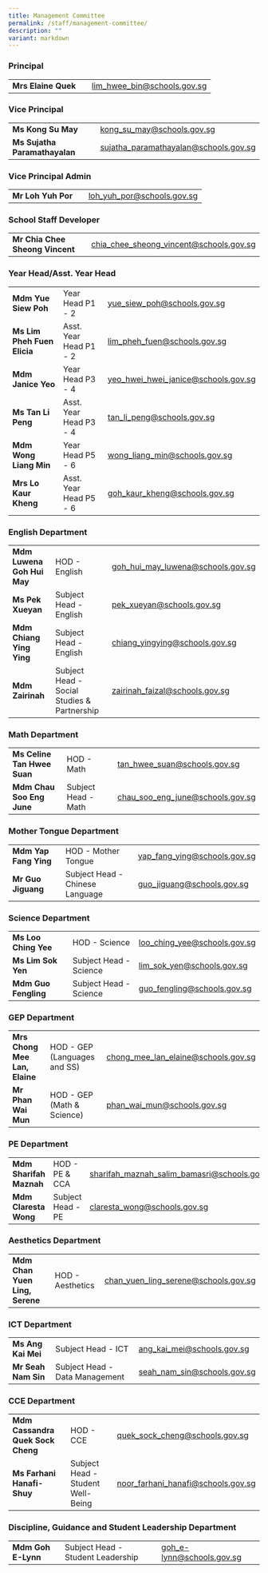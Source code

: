 ```yaml
---
title: Management Committee
permalink: /staff/management-committee/
description: ""
variant: markdown
---
```

### Principal 

|  |  |  |
| -------- | -------- | -------- |
| **Mrs Elaine Quek** |    | <a href="lim_hwee_bin@schools.gov.sg">lim_hwee_bin@schools.gov.sg</a>     |

### Vice Principal 

|  |  |  |
| -------- | -------- | -------- |
| **Ms Kong Su May** |   | <a href="kong_su_may@schools.gov.sg">kong_su_may@schools.gov.sg</a>     |
| **Ms Sujatha Paramathayalan** |   | <a href="sujatha_paramathayalan@schools.gov.sg">sujatha_paramathayalan@schools.gov.sg</a>     |

### Vice Principal Admin

|  |  |  |
| -------- | -------- | -------- |
| **Mr Loh Yuh Por** |    | <a href="loh_yuh_por@schools.gov.sg">loh_yuh_por@schools.gov.sg</a>     |

### School Staff Developer

|  |  |  |
| -------- | -------- | -------- |
| **Mr Chia Chee Sheong Vincent** |    | <a href="chia_chee_sheong_vincent@schools.gov.sg">chia_chee_sheong_vincent@schools.gov.sg</a>     |



### Year Head/Asst. Year Head

| |  |  | 
| -------- | -------- | -------- |
| **Mdm Yue Siew Poh** | Year Head P1 - 2   | <a href="yue_siew_poh@schools.gov.sg">yue_siew_poh@schools.gov.sg</a>     |
| **Ms Lim Pheh Fuen Elicia** | Asst. Year Head P1 - 2   | <a href="lim_pheh_fuen@schools.gov.sg">lim_pheh_fuen@schools.gov.sg</a>     |
| **Mdm Janice Yeo** | Year Head P3 - 4   | <a href="yeo_hwei_hwei_janice@schools.gov.sg">yeo_hwei_hwei_janice@schools.gov.sg</a>     |
| **Ms Tan Li Peng** | Asst. Year Head P3 - 4    | <a href="tan_li_peng@schools.gov.sg">tan_li_peng@schools.gov.sg</a>     |
| **Mdm Wong Liang Min** | Year Head P5 - 6   | <a href="wong_liang_min@schools.gov.sg">wong_liang_min@schools.gov.sg</a>     |
| **Mrs Lo Kaur Kheng** | Asst. Year Head P5 - 6    | <a href="goh_kaur_kheng@schools.gov.s">goh_kaur_kheng@schools.gov.sg</a>     |

### English Department

| |  |  | 
| -------- | -------- | -------- |
| **Mdm Luwena Goh Hui May** | HOD - English   | <a href="goh_hui_may_luwena@schools.gov.sg">goh_hui_may_luwena@schools.gov.sg</a>     |
| **Ms Pek Xueyan** | Subject Head - English   | <a href="pek_xueyan@schools.gov.sg">pek_xueyan@schools.gov.sg</a>     |
| **Mdm Chiang Ying Ying** | Subject Head - English   | <a href="chiang_yingying@schools.gov.sg">chiang_yingying@schools.gov.sg</a>     |
| **Mdm Zairinah** | Subject Head - Social Studies &amp; Partnership   | <a href="zairinah_faizal@schools.gov.sg">zairinah_faizal@schools.gov.sg</a>     |

### Math Department

| |  |  | 
| -------- | -------- | -------- |
| **Ms Celine Tan Hwee Suan** | HOD - Math   | <a href="tan_hwee_suan@schools.gov.sg">tan_hwee_suan@schools.gov.sg</a>     |
| **Mdm Chau Soo Eng June** | Subject Head - Math   | <a href="chau_soo_eng_june@schools.gov.sg">chau_soo_eng_june@schools.gov.sg</a>     |


### Mother Tongue Department

| |  |  | 
| -------- | -------- | -------- |
| **Mdm Yap Fang Ying** | HOD - Mother Tongue   | <a href="yap_fang_ying@schools.gov.sg">yap_fang_ying@schools.gov.sg</a>     |
| **Mr Guo Jiguang** | Subject Head - Chinese Language   | <a href="guo_jiguang@schools.gov.sg">guo_jiguang@schools.gov.sg</a>     |

### Science Department

| |  |  | 
| -------- | -------- | -------- |
| **Ms Loo Ching Yee** | HOD - Science   | <a href="loo_ching_yee@schools.gov.sg">loo_ching_yee@schools.gov.sg</a>     |
| **Ms Lim Sok Yen** | Subject Head - Science   | <a href="lim_sok_yen@schools.gov.sg">lim_sok_yen@schools.gov.sg</a>     |
| **Mdm Guo Fengling** | Subject Head - Science   | <a href="guo_fengling@schools.gov.sg">guo_fengling@schools.gov.sg</a>     |

### GEP Department

| |  |  | 
| -------- | -------- | -------- |
| **Mrs Chong Mee Lan, Elaine** | HOD - GEP (Languages and SS)   | <a href="chong_mee_lan_elaine@schools.gov.sg">chong_mee_lan_elaine@schools.gov.sg</a>     |
| **Mr Phan Wai Mun** | HOD - GEP (Math &amp; Science)   | <a href="phan_wai_mun@schools.gov.sg">phan_wai_mun@schools.gov.sg</a>     |

### PE Department

| |  |  | 
| -------- | -------- | -------- |
| **Mdm Sharifah Maznah** | HOD - PE &amp; CCA   | <a href="sharifah_maznah_salim_bamasri@schools.gov.sg">sharifah_maznah_salim_bamasri@schools.gov.sg</a>     |
| **Mdm Claresta Wong** | Subject Head - PE   | <a href="claresta_wong@schools.gov.sg">claresta_wong@schools.gov.sg</a>     |

### Aesthetics Department

| |  |  | 
| -------- | -------- | -------- |
| **Mdm Chan Yuen Ling, Serene** | HOD - Aesthetics   | <a href="chan_yuen_ling_serene@schools.gov.sg">chan_yuen_ling_serene@schools.gov.sg</a>     |

### ICT Department

| |  |  | 
| -------- | -------- | -------- |
| **Ms Ang Kai Mei** | Subject Head - ICT   | <a href="ang_kai_mei@schools.gov.sg">ang_kai_mei@schools.gov.sg</a>     |
| **Mr Seah Nam Sin** | Subject Head - Data Management   | <a href="seah_nam_sin@schools.gov.sg">seah_nam_sin@schools.gov.sg</a>     |


### CCE Department

| |  |  | 
| -------- | -------- | -------- |
| **Mdm Cassandra Quek Sock Cheng** | HOD - CCE   | <a href="quek_sock_cheng@schools.gov.sg">quek_sock_cheng@schools.gov.sg</a>     |
| **Ms Farhani Hanafi-Shuy** | Subject Head - Student Well-Being   | <a href="noor_farhani_hanafi@schools.gov.sg">noor_farhani_hanafi@schools.gov.sg</a>     |

### Discipline, Guidance and Student Leadership Department

| |  |  | 
| -------- | -------- | -------- |
| **Mdm Goh E-Lynn** | Subject Head - Student Leadership   | <a href="goh_e-lynn@schools.gov.sg">goh_e-lynn@schools.gov.sg</a>     |